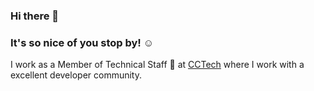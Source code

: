 ### Hi there 👋
### It's so nice of you stop by! ☺️
I work as a Member of Technical Staff 🥑 at [CCTech](https://www.cctech.co.in/) where I work with a excellent developer community.

<!--
**aniketyadav-CCTech/aniketyadav-CCTech** is a ✨ _special_ ✨ repository because its `README.md` (this file) appears on your GitHub profile.

Here are some ideas to get you started:

- 🔭 I’m currently working on ...
- 🌱 I’m currently learning ...
- 👯 I’m looking to collaborate on ...
- 🤔 I’m looking for help with ...
- 💬 Ask me about ...
- 📫 How to reach me: ...
- 😄 Pronouns: ...
- ⚡ Fun fact: ...
-->
